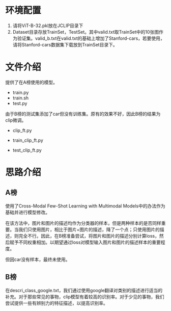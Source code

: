 # 环境配置

1. 请将ViT-B-32.pkl放在JCLIP目录下
2. Dataset目录存放TrainSet，TestSet。其中valid.txt取TrainSet中的10张图作为验证集。valid_b.txt在valid.txt的基础上增加了Stanford-cars，若要使用，请将Stanford-cars数据集下载放到TrainSet目录下。

# 文件介绍

提供了在A榜使用的模型。

- train.py
- train.sh
- test.py

由于B榜的测试集添加了car但没有训练集。原有的效果不好，因此B榜的结果为clip微调。

- clip_ft.py

- train_clip_ft.py

- test_clip_ft.py

# 思路介绍

## A榜

使用了Cross-Modal Few-Shot Learning with Multimodal Models中的办法作为基础并进行模型修改。

在该方法中，图片和图片的描述均作为分类器的样本，但是两种样本的是否同样重要。当我们只使用图片，相比于图片+图片的描述，降了一个点；只使用图片的描述，则完全不行。因此，在B榜准备尝试，将图片和图片的描述分别计算loss，然后赋予不同权重相加。以期望通过loss对模型输入图片和图片的描述样本的重要程度。

但因car没有样本，最终未使用。

## B榜

在descri_class_google.txt，我们通过使用google翻译对类别的描述进行适当的补充。对于那些常见的事物，clip模型有着较高的识别率。对于少见的事物，我们尝试提供一些有辨别力的特征描述，以提高识别率。

